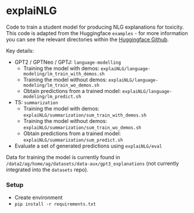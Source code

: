 # explaiNLG

Code to train a student model for producing NLG explanations for toxicity. This code is adapted from the Huggingface `examples` - for more information you can see the relevant directories within the [Huggingface Github](https://github.com/huggingface/transformers/tree/main/examples/pytorch).

Key details:
- GPT2 / GPTNeo / GPTJ: `language-modelling`
    - Training the model with demos: `explaiNLG/language-modeling/lm_train_with_demos.sh`
    - Training the model without demos: `explaiNLG/language-modeling/lm_train_wo_demos.sh`
    - Obtain predictions from a trained model: `explaiNLG/language-modeling/lm_predict.sh`
- T5: `summarization`
    - Training the model with demos: `explaiNLG/summarization/sum_train_with_demos.sh`
    - Training the model without demos: `explaiNLG/summarization/sum_train_wo_demos.sh`
    - Obtain predictions from a trained model: `explaiNLG/summarization/sum_predict.sh`
- Evaluate a set of generated predictions using `explaiNLG/eval`

Data for training the model is currently found in `/data2/ag/home/ag/datasets/data-aux/gpt3_explanations` (not currently integrated into the `datasets` repo).

### Setup

- Create environment
- `pip install -r requirements.txt`